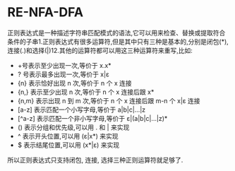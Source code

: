 
# RE-NFA-DFA

正则表达式是一种描述字符串匹配模式的语法,它可以用来检查、替换或提取符合条件的子串1.正则表达式有很多运算符,但是其中只有三种是基本的,分别是闭包(*),连接(.)和选择(|)12.其他的运算符都可以用这三种运算符来重写,比如:

- +号表示至少出现一次,等价于 x.x*
- ? 号表示最多出现一次,等价于 x|ε
- {n} 表示恰好出现 n 次,等价于 n 个 x 连接
- {n,} 表示至少出现 n 次,等价于 n 个 x 连接后跟 x*
- {n,m} 表示出现 n 到 m 次,等价于 n 个 x 连接后跟 m-n 个 x|ε 连接
- [a-z] 表示匹配一个小写字母,等价于 a|b|c|…|z
- [^a-z] 表示匹配一个非小写字母,等价于 ε|(a|b|c|…|z)*
- () 表示分组和优先级,可以用 . 和 | 来实现
- ^ 表示开头位置,可以用 (ε|x*) 来实现
- $ 表示结尾位置,可以用 (x*|ε) 来实现

所以正则表达式只支持闭包, 连接, 选择三种正则运算符就足够了.